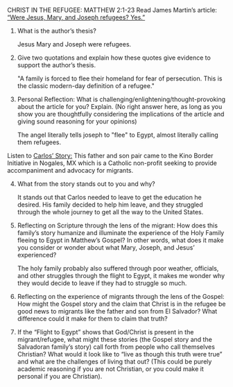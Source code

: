 CHRIST IN THE REFUGEE: MATTHEW 2:1-23
Read James Martin’s article: [“Were Jesus, Mary, and Joseph refugees? Yes.”](https://www.americamagazine.org/faith/2017/12/27/were-jesus-mary-and-joseph-refugees-yes) 

1.  What is the author’s thesis?  
      
      Jesus Mary and Joseph were refugees.
    
2.  Give two quotations and explain how these quotes give evidence to support the author’s thesis.  
      
      "A family is forced to flee their homeland for fear of persecution. This is the classic modern-day definition of a refugee."
      

3.  Personal Reflection: What is challenging/enlightening/thought-provoking about the article for you? Explain. (No right answer here, as long as you show you are thoughtfully considering the implications of the article and giving sound reasoning for your opinions)  
      
      The angel literally tells joseph to "flee" to Egypt, almost literally calling them refugees. 
    

Listen to [Carlos’ Story:](https://drive.google.com/file/d/1RtRQL8ObRQTVd5nBMRBB2m1mcQ6cx9NO/view?usp=sharing) This father and son pair came to the Kino Border Initiative in Nogales, MX which is a Catholic non-profit seeking to provide accompaniment and advocacy for migrants. 

4.  What from the story stands out to you and why?  
      
      It stands out that Carlos needed to leave to get the education he desired. His family decided to help him leave, and they struggled through the whole journey to get all the way to the United States.
      

5.  Reflecting on Scripture through the lens of the migrant: How does this family’s story humanize and illuminate the experience of the Holy Family fleeing to Egypt in Matthew’s Gospel? In other words, what does it make you consider or wonder about what Mary, Joseph, and Jesus’ experienced?  
      
      The holy family probably also suffered through poor weather, officials, and other struggles through the flight to Egypt, it makes me wonder why they would decide to leave if they had to struggle so much. 
      

6.  Reflecting on the experience of migrants through the lens of the Gospel: How might the Gospel story and the claim that Christ is in the refugee be good news to migrants like the father and son from El Salvador? What difference could it make for them to claim that truth?  
      
      
      

7.  If the “Flight to Egypt” shows that God/Christ is present in the migrant/refugee, what might these stories (the Gospel story and the Salvadoran family’s story) call forth from people who call themselves Christian? What would it look like to “live as though this truth were true” and what are the challenges of living that out? (This could be purely academic reasoning if you are not Christian, or you could make it personal if you are Christian).
	
	
	